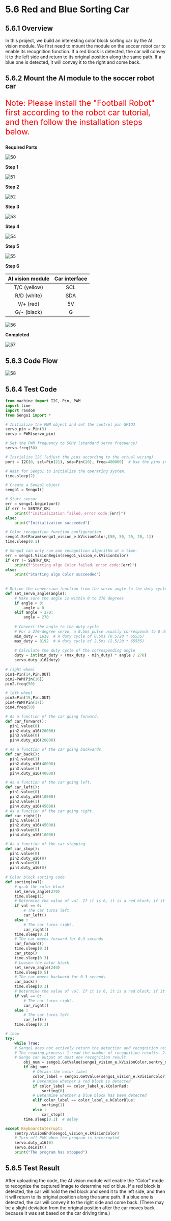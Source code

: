 # 5.6 Red and Blue Sorting Car

## 5.6.1 Overview

In this project, we build an interesting color block sorting car by the AI vision module. We first need to mount the module on the soccer robot car to enable its recognition function. If a red block is detected, the car will convey it to the left side and return to its original position along the same path. If a blue one is detected, it will convey it to the right and come back.

## 5.6.2 Mount the AI module to the soccer robot car

<p style="color:red;font-size:25px;">Note: Please install the "Football Robot" first according to the robot car tutorial, and then follow the installation steps below.</p>

**Required Parts**

![50](./media/50.png)

**Step 1**

![51](./media/51.png)

**Step 2**

![52](./media/52.png)

**Step 3**

![53](./media/53.png)

**Step 4**

![54](./media/54.png)

**Step 5**

![55](./media/55.png)

**Step 6**

| AI vision module | Car interface |
| :--------------: | :-----------: |
|   T/C (yellow)   |      SCL      |
|   R/D (white)    |      SDA      |
|    V/+ (red)     |      5V       |
|   G/- (black)    |       G       |

![56](./media/56.png)

**Completed**

![57](./media/57.png)



## 5.6.3 Code Flow

![58](./media/58.png)



## 5.6.4 Test Code

```python
from machine import I2C, Pin, PWM
import time
import random
from Sengo1 import *

# Initialize the PWM object and set the control pin GPIO3
servo_pin = Pin(3)
servo = PWM(servo_pin)

# Set the PWM frequency to 50Hz (standard servo frequency)
servo.freq(50)

# Initialize I2C (adjust the pins according to the actual wiring)
port = I2C(0, scl=Pin(21), sda=Pin(20), freq=400000)  # Use the pins in the reference code

# Wait for Sengo1 to initialize the operating system.
time.sleep(2)

# Create a Sengo1 object
sengo1 = Sengo1()

# Start sensor
err = sengo1.begin(port)
if err != SENTRY_OK:
    print(f"Initialization failed，error code:{err}")
else:
    print("Initialization succeeded")

# Color recognition function configuration
sengo1.SetParam(sengo1_vision_e.kVisionColor,[50, 50, 20, 20, 1])
time.sleep(0.1)

# Sengo1 can only run one recognition algorithm at a time.
err = sengo1.VisionBegin(sengo1_vision_e.kVisionColor)
if err != SENTRY_OK:
    print(f"Starting algo Color failed，error code:{err}")
else:
    print("Starting algo Color succeeded")
    
    
# Define the conversion function from the servo angle to the duty cycle
def set_servo_angle(angle):
    # Make sure the angle is within 0 to 270 degrees
    if angle < 0:
        angle = 0
    elif angle > 270:
        angle = 270
    
    # Convert the angle to the duty cycle
    # For a 270-degree servo, a 0.5ms pulse usually corresponds to 0 degrees, and a 2.5ms pulse corresponds to 270 degrees
    min_duty = 1638  # A duty cycle of 0.5ms (0.5/20 * 65535)
    max_duty = 8192  # A duty cycle of 2.5ms (2.5/20 * 65535)
    
    # Calculate the duty cycle of the corresponding angle
    duty = int(min_duty + (max_duty - min_duty) * angle / 270)
    servo.duty_u16(duty)
    
# right wheel
pin1=Pin(14,Pin.OUT)
pin2=PWM(Pin(16))
pin2.freq(50)

# left wheel
pin3=Pin(15,Pin.OUT)
pin4=PWM(Pin(17))
pin4.freq(50)

# As a function of the car going forward.
def car_forward(): 
  pin1.value(0)
  pin2.duty_u16(20000)
  pin3.value(0)
  pin4.duty_u16(20000)

# As a function of the car going backwards.
def car_back(): 
  pin1.value(1)
  pin2.duty_u16(40000)  
  pin3.value(1)
  pin4.duty_u16(40000)

# As a function of the car going left.
def car_left(): 
  pin1.value(0)
  pin2.duty_u16(10000)  
  pin3.value(1)
  pin4.duty_u16(45000)
# As a function of the car going right.
def car_right(): 
  pin1.value(1)
  pin2.duty_u16(45000)
  pin3.value(0)
  pin4.duty_u16(10000)

# As a function of the car stopping.
def car_stop(): 
  pin1.value(0)
  pin2.duty_u16(0)  
  pin3.value(0)
  pin4.duty_u16(0)
    
# Color block sorting code
def sorting(val):
    # grab the color block
    set_servo_angle(270)
    time.sleep(1)
    # Determine the value of val. If it is 0, it is a red block; if it is 1, it is a blue block
    if val == 0:
        # The car turns left.
        car_left()
    else :
        # The car turns right.
        car_right()
    time.sleep(0.3)
    # The car moves forward for 0.3 seconds
    car_forward()
    time.sleep(0.3)
    car_stop()
    time.sleep(0.3)
    # Loosen the color block
    set_servo_angle(240)
    time.sleep(0.5)
    # The car moves backward for 0.3 seconds
    car_back()
    time.sleep(0.3)
    # Determine the value of val. If it is 0, it is a red block; if it is 1, it is a blue block
    if val == 0:
        # The car turns right.
        car_right()
    else :
        # The car turns left.
        car_left()
    time.sleep(0.3)

# loop
try:
    while True:
    # Sengo1 does not actively return the detection and recognition results; it requires the main control board to send instructions for reading.
    # The reading process: 1.read the number of recognition results. 2.After receiving the instruction, Sengo1 will refresh the result data. 3.If the number of results is not zero, the board will then send instructions to read the relevant information. (Please be sure to build the program according to this process.)
    # Sengo can output at most one recognition result.
        obj_num = sengo1.GetValue(sengo1_vision_e.kVisionColor,sentry_obj_info_e.kStatus)
        if obj_num:
            # Obtain the color label
            color_label = sengo1.GetValue(sengo1_vision_e.kVisionColor,sentry_obj_info_e.kLabel)
            # Determine whether a red block is detected
            if color_label == color_label_e.kColorRed:
                sorting(0)
            # Determine whether a blue block has been detected
            elif color_label == color_label_e.kColorBlue:
                sorting(1)
            else :
                car_stop()
        time.sleep(0.1)  # delay

except KeyboardInterrupt:
    sentry.VisionEnd(sengo1_vision_e.kVisionColor)
    # Turn off PWM when the program is interrupted
    servo.duty_u16(0)
    servo.deinit()
    print("The program has stopped")
```

## 5.6.5 Test Result

After uploading the code, the AI vision module will enable the “Color” mode to recognize the captured image to determine red or blue. If a red block is detected, the car will hold the red block and send it to the left side, and then it will return to its original position along the same path. If a blue one is detected, the car will convey it to the right side and come back. (There may be a slight deviation from the original position after the car moves back because it was set based on the car driving time.)
